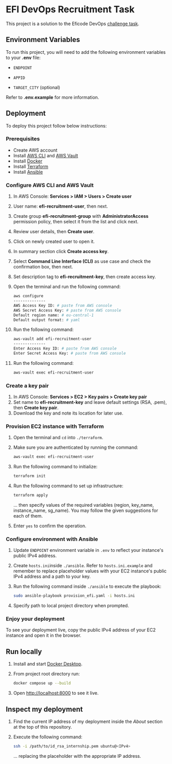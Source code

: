 # EFI DevOps Recruitment Task

This project is a solution to the Eficode DevOps [challenge task](https://github.com/mf-efi/recruitment-2024).

## Environment Variables

To run this project, you will need to add the following environment variables to your **.env** file:

- `ENDPOINT`

- `APPID`

- `TARGET_CITY` (optional)

Refer to **.env.example** for more information.

## Deployment

To deploy this project follow below instructions:

### Prerequisites

- Create AWS account
- Install [AWS CLI](https://docs.aws.amazon.com/cli/latest/userguide/getting-started-install.html) and [AWS Vault](https://github.com/99designs/aws-vault#readme)
- Install [Docker](https://docs.docker.com/engine/install/)
- Install [Terraform](https://developer.hashicorp.com/terraform/tutorials/aws-get-started/install-cli)
- Install [Ansible](https://docs.ansible.com/ansible/latest/installation_guide/installation_distros.html)

### Configure AWS CLI and AWS Vault

1. In AWS Console: **Services > IAM > Users > Create user**
2. User name: **efi-recruitment-user**, then next.
3. Create group **efi-recruitment-group** with **AdministratorAccess** permission policy, then select it from the list and click next.
4. Review user details, then **Create user**.
5. Click on newly created user to open it.
6. In summary section click **Create access key**.
7. Select **Command Line Interface (CLI)** as use case and check the confirmation box, then next.
8. Set description tag to **efi-recruitment-key**, then create access key.
9. Open the terminal and run the following command:

   ```bash
   aws configure
   --------------
   AWS Access Key ID: # paste from AWS console
   AWS Secret Access Key: # paste from AWS console
   Default region name: # eu-central-1
   Default output format: # yaml
   ```

10. Run the following command:

    ```bash
    aws-vault add efi-recruitment-user
    --------------
    Enter Access Key ID: # paste from AWS console
    Enter Secret Access Key: # paste from AWS console
    ```

11. Run the following command:

    ```bash
    aws-vault exec efi-recruitment-user
    ```

### Create a key pair

1. In AWS Console: **Services > EC2 > Key pairs > Create key pair**
2. Set name to **efi-recruitment-key** and leave default settings (RSA, .pem), then **Create key pair**.
3. Download the key and note its location for later use.

### Provision EC2 instance with Terraform

1. Open the terminal and `cd` into `./terraform`.
2. Make sure you are authenticated by running the command:

   ```bash
   aws-vault exec efi-recruitment-user
   ```

3. Run the following command to initialize:

   ```bash
   terraform init
   ```

4. Run the following command to set up infrastructure:

   ```bash
   terraform apply
   ```

   ... then specify values of the required variables (region, key_name, instance_name, sg_name). You may follow the given suggestions for each of them.

5. Enter `yes` to confirm the operation.

### Configure environment with Ansible

1. Update `ENDPOINT` environment variable in `.env` to reflect your instance's public IPv4 address.
2. Create `hosts.ini`inside `./ansible`. Refer to `hosts.ini.example` and remember to replace placeholder values with your EC2 instance's public IPv4 address and a path to your key.
3. Run the following command inside `./ansible` to execute the playbook:

   ```bash
   sudo ansible-playbook provision_efi.yaml -i hosts.ini
   ```

4. Specify path to local project directory when prompted.

### Enjoy your deployment

To see your deployment live, copy the public IPv4 address of your EC2 instance and open it in the browser.

## Run locally

1. Install and start [Docker Desktop](https://docs.docker.com/desktop/).
2. From project root directory run:

   ```bash
   docker compose up --build
   ```

3. Open <http://localhost:8000> to see it live.

## Inspect my deployment

1. Find the current IP address of my deployment inside the _About_ section at the top of this repository.
2. Execute the following command:

   ```bash
   ssh -i /path/to/id_rsa_internship.pem ubuntu@<IPv4>
   ```

   ... replacing the placeholder with the appropriate IP address.
